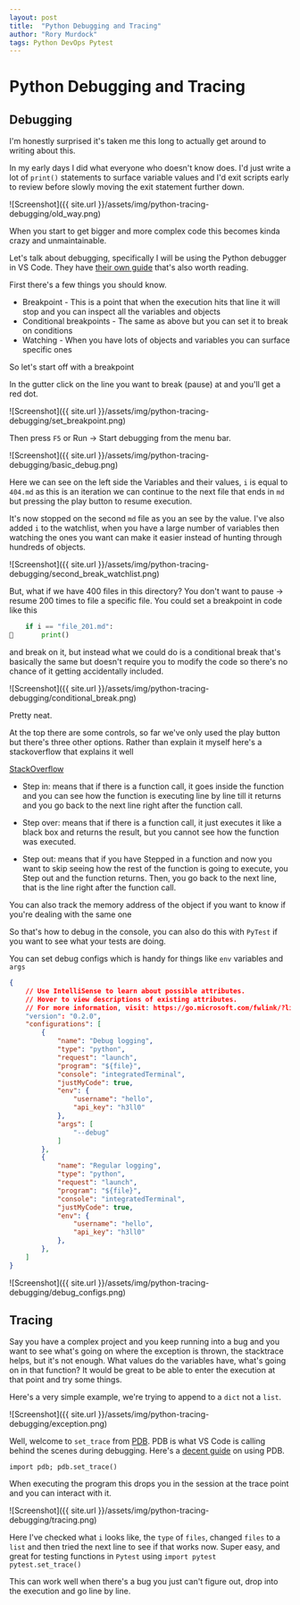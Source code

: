 ```yaml
---
layout: post
title:  "Python Debugging and Tracing"
author: "Rory Murdock"
tags: Python DevOps Pytest
---
```


# Python Debugging and Tracing

## Debugging

I'm honestly surprised it's taken me this long to actually get around to writing about this.

In my early days I did what everyone who doesn't know does. I'd just write a lot of `print()` statements to surface variable values and I'd exit scripts early to review before slowly moving the exit statement further down.

![Screenshot]({{ site.url }}/assets/img/python-tracing-debugging/old_way.png)

When you start to get bigger and more complex code this becomes kinda crazy and unmaintainable.

Let's talk about debugging, specifically I will be using the Python debugger in VS Code. They have [their own guide](https://code.visualstudio.com/docs/python/debugging) that's also worth reading. 

First there's a few things you should know.

* Breakpoint - This is a point that when the execution hits that line it will stop and you can inspect all the variables and objects
* Conditional breakpoints - The same as above but you can set it to break on conditions
* Watching - When you have lots of objects and variables you can surface specific ones

So let's start off with a breakpoint

In the gutter click on the line you want to break (pause) at and you'll get a red dot.

![Screenshot]({{ site.url }}/assets/img/python-tracing-debugging/set_breakpoint.png)

Then press `F5` or Run -> Start debugging from the menu bar.

![Screenshot]({{ site.url }}/assets/img/python-tracing-debugging/basic_debug.png)

Here we can see on the left side the Variables and their values, `i` is equal to `404.md`  as this is an iteration we can continue to the next file that ends in `md` but pressing the play button to resume execution.

It's now stopped on the second `md` file as you an see by the value. I've also added `i` to the watchlist, when you have a large number of variables then watching the ones you want can make it easier instead of hunting through hundreds of objects.

![Screenshot]({{ site.url }}/assets/img/python-tracing-debugging/second_break_watchlist.png)

But, what if we have 400 files in this directory? You don't want to pause -> resume 200 times to file a specific file. You could set a breakpoint in code like this

```python
    if i == "file_201.md":
🔴       print()
```

and break on it, but instead what we could do is a conditional break that's basically the same but doesn't require you to modify the code so there's no chance of it getting accidentally included.

![Screenshot]({{ site.url }}/assets/img/python-tracing-debugging/conditional_break.png)

Pretty neat.

At the top there are some controls, so far we've only used the play button but there's three other options. Rather than explain it myself here's a stackoverflow that explains it well

[StackOverflow](https://stackoverflow.com/questions/52368009/what-is-the-difference-between-step-in-step-out-and-step-over)

* Step in: means that if there is a function call, it goes inside the function and you can see how the function is executing line by line till it returns and you go back to the next line right after the function call.

* Step over: means that if there is a function call, it just executes it like a black box and returns the result, but you cannot see how the function was executed.

* Step out: means that if you have Stepped in a function and now you want to skip seeing how the rest of the function is going to execute, you Step out and the function returns. Then, you go back to the next line, that is the line right after the function call.

You can also track the memory address of the object if you want to know if you're dealing with the same one

So that's how to debug in the console, you can also do this with `PyTest` if you want to see what your tests are doing.

You can set debug configs which is handy for things like `env` variables and `args`

```json
{
    // Use IntelliSense to learn about possible attributes.
    // Hover to view descriptions of existing attributes.
    // For more information, visit: https://go.microsoft.com/fwlink/?linkid=830387
    "version": "0.2.0",
    "configurations": [
        {
            "name": "Debug logging",
            "type": "python",
            "request": "launch",
            "program": "${file}",
            "console": "integratedTerminal",
            "justMyCode": true,
            "env": {
                "username": "hello",
                "api_key": "h3ll0"
            },
            "args": [
                "--debug"
            ]
        },
        {
            "name": "Regular logging",
            "type": "python",
            "request": "launch",
            "program": "${file}",
            "console": "integratedTerminal",
            "justMyCode": true,
            "env": {
                "username": "hello",
                "api_key": "h3ll0"
            },
        },
    ]
}
```

![Screenshot]({{ site.url }}/assets/img/python-tracing-debugging/debug_configs.png)

## Tracing

Say you have a complex project and you keep running into a bug and you want to see what's going on where the exception is thrown, the stacktrace helps, but it's not enough. What values do the variables have, what's going on in that function? It would be great to be able to enter the execution at that point and try some things.

Here's a very simple example, we're trying to append to a `dict` not a `list`.

![Screenshot]({{ site.url }}/assets/img/python-tracing-debugging/exception.png)

Well, welcome to `set_trace` from [PDB](https://docs.python.org/3/library/pdb.html). PDB is what VS Code is calling behind the scenes during debugging. Here's a [decent guide](https://realpython.com/python-debugging-pdb/) on using PDB.

`import pdb; pdb.set_trace()`

When executing the program this drops you in the session at the trace point and you can interact with it.

![Screenshot]({{ site.url }}/assets/img/python-tracing-debugging/tracing.png)

Here I've checked what `i` looks like, the `type` of `files`, changed `files` to a `list` and then tried the next line to see if that works now. Super easy, and great for testing functions in `Pytest` using `import pytest pytest.set_trace()`

This can work well when there's a bug you just can't figure out, drop into the execution and go line by line.
